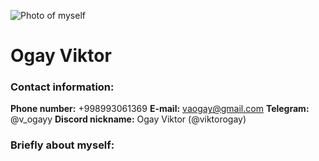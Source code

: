 ![Photo of myself](../rsschool-cv/images/photo.JPG)
# Ogay Viktor
### **Contact information:**
**Phone number:** +998993061369
**E-mail:** vaogay@gmail.com
**Telegram:** @v_ogayy
**Discord nickname:** Ogay Viktor (@viktorogay)
### **Briefly about myself:**



